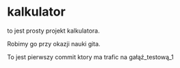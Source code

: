 # kalkulator

to jest prosty projekt kalkulatora.

Robimy go przy okazji nauki gita.

To jest pierwszy commit ktory ma trafic na gałąź_testową_1